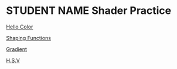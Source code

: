 # STUDENT NAME  Shader Practice


[Hello Color](draw.html?shader=00_color.frag)

[Shaping Functions](draw.html?shader=01_shaping.frag)

[Gradient](draw.html?shader=02_gradient.frag)

[H.S.V](draw.html?shader=03_hsv.frag)